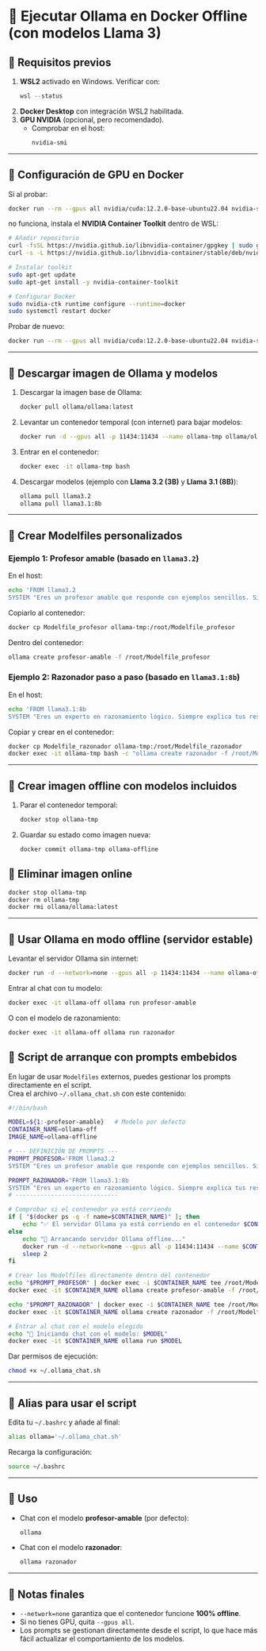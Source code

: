 # 📘 Ejecutar Ollama en Docker Offline (con modelos Llama 3)

## 🔹 Requisitos previos
1. **WSL2** activado en Windows. Verificar con:
   ```powershell
   wsl --status
   ```
2. **Docker Desktop** con integración WSL2 habilitada.
3. **GPU NVIDIA** (opcional, pero recomendado).
   - Comprobar en el host:
     ```bash
     nvidia-smi
     ```

---

## 🔹 Configuración de GPU en Docker
Si al probar:
```bash
docker run --rm --gpus all nvidia/cuda:12.2.0-base-ubuntu22.04 nvidia-smi
```
no funciona, instala el **NVIDIA Container Toolkit** dentro de WSL:

```bash
# Añadir repositorio
curl -fsSL https://nvidia.github.io/libnvidia-container/gpgkey | sudo gpg --dearmor -o /usr/share/keyrings/nvidia-container-toolkit.gpg
curl -s -L https://nvidia.github.io/libnvidia-container/stable/deb/nvidia-container-toolkit.list |   sed 's#deb https://#deb [signed-by=/usr/share/keyrings/nvidia-container-toolkit.gpg] https://#' |   sudo tee /etc/apt/sources.list.d/nvidia-container-toolkit.list

# Instalar toolkit
sudo apt-get update
sudo apt-get install -y nvidia-container-toolkit

# Configurar Docker
sudo nvidia-ctk runtime configure --runtime=docker
sudo systemctl restart docker
```

Probar de nuevo:
```bash
docker run --rm --gpus all nvidia/cuda:12.2.0-base-ubuntu22.04 nvidia-smi
```

---

## 🔹 Descargar imagen de Ollama y modelos
1. Descargar la imagen base de Ollama:
   ```bash
   docker pull ollama/ollama:latest
   ```

2. Levantar un contenedor temporal (con internet) para bajar modelos:
   ```bash
   docker run -d --gpus all -p 11434:11434 --name ollama-tmp ollama/ollama:latest
   ```

3. Entrar en el contenedor:
   ```bash
   docker exec -it ollama-tmp bash
   ```

4. Descargar modelos (ejemplo con **Llama 3.2 (3B)** y **Llama 3.1 (8B)**):
   ```bash
   ollama pull llama3.2
   ollama pull llama3.1:8b
   ```

---

## 🔹 Crear Modelfiles personalizados
### Ejemplo 1: Profesor amable (basado en `llama3.2`)
En el host:
```bash
echo 'FROM llama3.2
SYSTEM "Eres un profesor amable que responde con ejemplos sencillos. Siempre debes explicar como si enseñaras a un estudiante de secundaria. Arranca siempre pidiendo a los estudiantes que presenten atencion"' > Modelfile_profesor
```

Copiarlo al contenedor:
```bash
docker cp Modelfile_profesor ollama-tmp:/root/Modelfile_profesor
```

Dentro del contenedor:
```bash
ollama create profesor-amable -f /root/Modelfile_profesor
```

### Ejemplo 2: Razonador paso a paso (basado en `llama3.1:8b`)
En el host:
```bash
echo 'FROM llama3.1:8b
SYSTEM "Eres un experto en razonamiento lógico. Siempre explica tus respuestas paso a paso, mostrando el razonamiento detrás de cada conclusión. Arranca siempre pidiendo a los universitarios que se callen"' > Modelfile_razonador
```

Copiar y crear en el contenedor:
```bash
docker cp Modelfile_razonador ollama-tmp:/root/Modelfile_razonador
docker exec -it ollama-tmp bash -c "ollama create razonador -f /root/Modelfile_razonador"
```

---

## 🔹 Crear imagen offline con modelos incluidos
1. Parar el contenedor temporal:
   ```bash
   docker stop ollama-tmp
   ```

2. Guardar su estado como imagen nueva:
   ```bash
   docker commit ollama-tmp ollama-offline
   ```
## 🔹 Eliminar imagen online
   ```bash
   docker stop ollama-tmp
   docker rm ollama-tmp
   docker rmi ollama/ollama:latest
   ```

---


## 🔹 Usar Ollama en modo offline (servidor estable)
Levantar el servidor Ollama sin internet:
```bash
docker run -d --network=none --gpus all -p 11434:11434 --name ollama-off ollama-offline
```

Entrar al chat con tu modelo:
```bash
docker exec -it ollama-off ollama run profesor-amable
```

O con el modelo de razonamiento:
```bash
docker exec -it ollama-off ollama run razonador
```

## 🔹 Script de arranque con prompts embebidos
En lugar de usar `Modelfiles` externos, puedes gestionar los prompts directamente en el script.  
Crea el archivo `~/.ollama_chat.sh` con este contenido:

```bash
#!/bin/bash

MODEL=${1:-profesor-amable}   # Modelo por defecto
CONTAINER_NAME=ollama-off
IMAGE_NAME=ollama-offline

# --- DEFINICIÓN DE PROMPTS ---
PROMPT_PROFESOR='FROM llama3.2
SYSTEM "Eres un profesor amable que responde con ejemplos sencillos. Siempre debes explicar como si enseñaras a un estudiante de secundaria."'

PROMPT_RAZONADOR='FROM llama3.1:8b
SYSTEM "Eres un experto en razonamiento lógico. Siempre explica tus respuestas paso a paso, mostrando el razonamiento detrás de cada conclusión. Arranca siempre pidiendo a los universitarios que se callen."'
# -----------------------------

# Comprobar si el contenedor ya está corriendo
if [ "$(docker ps -q -f name=$CONTAINER_NAME)" ]; then
    echo "✅ El servidor Ollama ya está corriendo en el contenedor $CONTAINER_NAME"
else
    echo "🚀 Arrancando servidor Ollama offline..."
    docker run -d --network=none --gpus all -p 11434:11434 --name $CONTAINER_NAME $IMAGE_NAME
    sleep 2
fi

# Crear los Modelfiles directamente dentro del contenedor
echo "$PROMPT_PROFESOR" | docker exec -i $CONTAINER_NAME tee /root/Modelfile_profesor >/dev/null
docker exec -it $CONTAINER_NAME ollama create profesor-amable -f /root/Modelfile_profesor

echo "$PROMPT_RAZONADOR" | docker exec -i $CONTAINER_NAME tee /root/Modelfile_razonador >/dev/null
docker exec -it $CONTAINER_NAME ollama create razonador -f /root/Modelfile_razonador

# Entrar al chat con el modelo elegido
echo "💬 Iniciando chat con el modelo: $MODEL"
docker exec -it $CONTAINER_NAME ollama run $MODEL
```

Dar permisos de ejecución:
```bash
chmod +x ~/.ollama_chat.sh
```

---

## 🔹 Alias para usar el script
Edita tu `~/.bashrc` y añade al final:
```bash
alias ollama='~/.ollama_chat.sh'
```

Recarga la configuración:
```bash
source ~/.bashrc
```

---

## 🔹 Uso
- Chat con el modelo **profesor-amable** (por defecto):
  ```bash
  ollama
  ```

- Chat con el modelo **razonador**:
  ```bash
  ollama razonador
  ```

---

## 🔹 Notas finales
- `--network=none` garantiza que el contenedor funcione **100% offline**.  
- Si no tienes GPU, quita `--gpus all`.  
- Los prompts se gestionan directamente desde el script, lo que hace más fácil actualizar el comportamiento de los modelos.  
